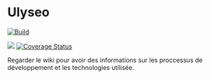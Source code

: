 # Ulyseo

[![Build](https://travis-ci.org/UlyseoCorp/Ulyseo.svg)](http://www.apache.org/licenses/LICENSE-2.0.html)


[![](https://travis-ci.org/BandStormTeam/BandStormProject.svg?branch=master)](https://travis-ci.org/BandStormTeam/BandStormProject) [![Coverage Status](https://coveralls.io/repos/UlyseoCorp/Ulyseo/badge.svg?branch=master&service=github)](https://coveralls.io/github/UlyseoCorp/Ulyseo?branch=master)

Regarder le wiki pour avoir des informations sur les proccessus de développement et les technologies utilisée.
